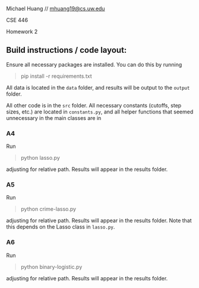 Michael Huang // mhuang19@cs.uw.edu

CSE 446

Homework 2

## Build instructions / code layout:

Ensure all necessary packages are installed. You can do this by running 
> pip install -r requirements.txt

All data is located in the `data` folder, and results will be output to the `output` folder.

All other code is in the `src` folder.
All necessary constants (cutoffs, step sizes, etc.) are located in `constants.py`, and all helper functions that seemed unnecessary in the main classes are in 

### A4

Run 
> python lasso.py

adjusting for relative path. Results will appear in the results folder.

### A5

Run
> python crime-lasso.py

adjusting for relative path. Results will appear in the results folder. Note that this depends on the Lasso class in `lasso.py`.

### A6

Run
> python binary-logistic.py

adjusting for relative path. Results will appear in the results folder.

